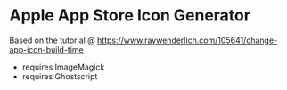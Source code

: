 # Apple App Store Icon Generator
Based on the tutorial @ https://www.raywenderlich.com/105641/change-app-icon-build-time
* requires ImageMagick
* requires Ghostscript

